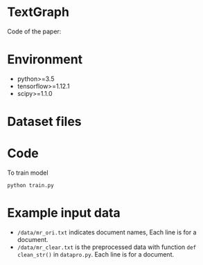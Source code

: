 # TextGraph
Code of the paper:  
# Environment
* python>=3.5
* tensorflow>=1.12.1
* scipy>=1.1.0
# Dataset files

# Code
To train model 

    python train.py
# Example input data
* `/data/mr_ori.txt` indicates document names, Each line is for a document.
* `/data/mr_clear.txt` is the preprocessed data with function `def clean_str()` in `datapro.py`. Each line is for a document.
    

